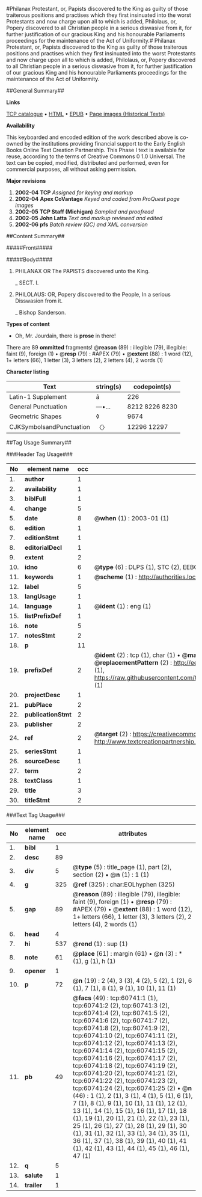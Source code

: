 #Philanax Protestant, or, Papists discovered to the King as guilty of those traiterous positions and practises which they first insinuated into the worst Protestants and now charge upon all to which is added, Philolaus, or, Popery discovered to all Christian people in a serious diswasive from it, for further justification of our gracious King and his honourable Parliaments proceedings for the maintenance of the Act of Uniformity.#
Philanax Protestant, or, Papists discovered to the King as guilty of those traiterous positions and practises which they first insinuated into the worst Protestants and now charge upon all to which is added, Philolaus, or, Popery discovered to all Christian people in a serious diswasive from it, for further justification of our gracious King and his honourable Parliaments proceedings for the maintenance of the Act of Uniformity.

##General Summary##

**Links**

[TCP catalogue](http://www.ota.ox.ac.uk/tcp/)  • 
[HTML](http://tei.it.ox.ac.uk/tcp/Texts-HTML/free/A56/A56188.html)  • 
[EPUB](http://tei.it.ox.ac.uk/tcp/Texts-EPUB/free/A56/A56188.epub) • 
[Page images (Historical Texts)](https://data.historicaltexts.jisc.ac.uk/view?pubId=eebo-12380292e&pageId=eebo-12380292e-60741-1)

**Availability**

This keyboarded and encoded edition of the
	       work described above is co-owned by the institutions
	       providing financial support to the Early English Books
	       Online Text Creation Partnership. This Phase I text is
	       available for reuse, according to the terms of Creative
	       Commons 0 1.0 Universal. The text can be copied,
	       modified, distributed and performed, even for
	       commercial purposes, all without asking permission.

**Major revisions**

1. __2002-04__ __TCP__ *Assigned for keying and markup*
1. __2002-04__ __Apex CoVantage__ *Keyed and coded from ProQuest page images*
1. __2002-05__ __TCP Staff (Michigan)__ *Sampled and proofread*
1. __2002-05__ __John Latta__ *Text and markup reviewed and edited*
1. __2002-06__ __pfs__ *Batch review (QC) and XML conversion*

##Content Summary##

#####Front#####

#####Body#####

1. PHILANAX OR The PAPISTS discovered unto the King.

    _ SECT. I.

1. PHILOLAUS: OR, Popery discovered to the People, In a serious Disswasion from it.

    _ Bishop Sanderson.

**Types of content**

  * Oh, Mr. Jourdain, there is **prose** in there!

There are 89 **ommitted** fragments! 
 @__reason__ (89) : illegible (79), illegible: faint (9), foreign (1)  •  @__resp__ (79) : #APEX (79)  •  @__extent__ (88) : 1 word (12), 1+ letters (66), 1 letter (3), 3 letters (2), 2 letters (4), 2 words (1)

**Character listing**


|Text|string(s)|codepoint(s)|
|---|---|---|
|Latin-1 Supplement|â|226|
|General Punctuation|—•…|8212 8226 8230|
|Geometric Shapes|◊|9674|
|CJKSymbolsandPunctuation|〈〉|12296 12297|

##Tag Usage Summary##

###Header Tag Usage###

|No|element name|occ|attributes|
|---|---|---|---|
|1.|__author__|1||
|2.|__availability__|1||
|3.|__biblFull__|1||
|4.|__change__|5||
|5.|__date__|8| @__when__ (1) : 2003-01 (1)|
|6.|__edition__|1||
|7.|__editionStmt__|1||
|8.|__editorialDecl__|1||
|9.|__extent__|2||
|10.|__idno__|6| @__type__ (6) : DLPS (1), STC (2), EEBO-CITATION (1), OCLC (1), VID (1)|
|11.|__keywords__|1| @__scheme__ (1) : http://authorities.loc.gov/ (1)|
|12.|__label__|5||
|13.|__langUsage__|1||
|14.|__language__|1| @__ident__ (1) : eng (1)|
|15.|__listPrefixDef__|1||
|16.|__note__|5||
|17.|__notesStmt__|2||
|18.|__p__|11||
|19.|__prefixDef__|2| @__ident__ (2) : tcp (1), char (1)  •  @__matchPattern__ (2) : ([0-9\-]+):([0-9IVX]+) (1), (.+) (1)  •  @__replacementPattern__ (2) : http://eebo.chadwyck.com/downloadtiff?vid=$1&page=$2 (1), https://raw.githubusercontent.com/textcreationpartnership/Texts/master/tcpchars.xml#$1 (1)|
|20.|__projectDesc__|1||
|21.|__pubPlace__|2||
|22.|__publicationStmt__|2||
|23.|__publisher__|2||
|24.|__ref__|2| @__target__ (2) : https://creativecommons.org/publicdomain/zero/1.0/ (1), http://www.textcreationpartnership.org/docs/. (1)|
|25.|__seriesStmt__|1||
|26.|__sourceDesc__|1||
|27.|__term__|2||
|28.|__textClass__|1||
|29.|__title__|3||
|30.|__titleStmt__|2||


###Text Tag Usage###

|No|element name|occ|attributes|
|---|---|---|---|
|1.|__bibl__|1||
|2.|__desc__|89||
|3.|__div__|5| @__type__ (5) : title_page (1), part (2), section (2)  •  @__n__ (1) : 1 (1)|
|4.|__g__|325| @__ref__ (325) : char:EOLhyphen (325)|
|5.|__gap__|89| @__reason__ (89) : illegible (79), illegible: faint (9), foreign (1)  •  @__resp__ (79) : #APEX (79)  •  @__extent__ (88) : 1 word (12), 1+ letters (66), 1 letter (3), 3 letters (2), 2 letters (4), 2 words (1)|
|6.|__head__|4||
|7.|__hi__|537| @__rend__ (1) : sup (1)|
|8.|__note__|61| @__place__ (61) : margin (61)  •  @__n__ (3) : * (1), g (1), h (1)|
|9.|__opener__|1||
|10.|__p__|72| @__n__ (19) : 2 (4), 3 (3), 4 (2), 5 (2), 1 (2), 6 (1), 7 (1), 8 (1), 9 (1), 10 (1), 11 (1)|
|11.|__pb__|49| @__facs__ (49) : tcp:60741:1 (1), tcp:60741:2 (2), tcp:60741:3 (2), tcp:60741:4 (2), tcp:60741:5 (2), tcp:60741:6 (2), tcp:60741:7 (2), tcp:60741:8 (2), tcp:60741:9 (2), tcp:60741:10 (2), tcp:60741:11 (2), tcp:60741:12 (2), tcp:60741:13 (2), tcp:60741:14 (2), tcp:60741:15 (2), tcp:60741:16 (2), tcp:60741:17 (2), tcp:60741:18 (2), tcp:60741:19 (2), tcp:60741:20 (2), tcp:60741:21 (2), tcp:60741:22 (2), tcp:60741:23 (2), tcp:60741:24 (2), tcp:60741:25 (2)  •  @__n__ (46) : 1 (1), 2 (1), 3 (1), 4 (1), 5 (1), 6 (1), 7 (1), 8 (1), 9 (1), 10 (1), 11 (1), 12 (1), 13 (1), 14 (1), 15 (1), 16 (1), 17 (1), 18 (1), 19 (1), 20 (1), 21 (1), 22 (1), 23 (1), 25 (1), 26 (1), 27 (1), 28 (1), 29 (1), 30 (1), 31 (1), 32 (1), 33 (1), 34 (1), 35 (1), 36 (1), 37 (1), 38 (1), 39 (1), 40 (1), 41 (1), 42 (1), 43 (1), 44 (1), 45 (1), 46 (1), 47 (1)|
|12.|__q__|5||
|13.|__salute__|1||
|14.|__trailer__|1||
